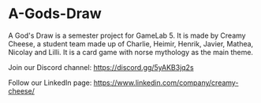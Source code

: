# A-Gods-Draw
A God's Draw is a semester project for GameLab 5. It is made by Creamy Cheese, a student team made up of Charlie, Heimir, Henrik, Javier, Mathea, Nicolay and Lilli. It is a card game with norse mythology as the main theme. 

Join our Discord channel: https://discord.gg/5yAKB3jq2s 

Follow our LinkedIn page: https://www.linkedin.com/company/creamy-cheese/

